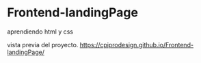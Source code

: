 # Frontend-landingPage
aprendiendo html y css

vista previa del proyecto.
https://cpiprodesign.github.io/Frontend-landingPage/
